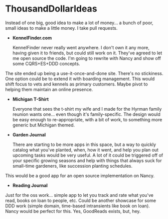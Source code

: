 ThousandDollarIdeas
===================

Instead of one big, good idea to make a lot of money... a bunch of poor, small ideas to make a little money. I take pull requests.

 - **KennelFinder.com**
  
   KennelFinder never really went anywhere. I don't own it any more, having given it to friends, but could still work on it. They've agreed to let me open source the code. I'm going to rewrite with Nancy and show off some CQRS+ES+DDD concepts.

  The site ended up being a use-it-once-and-done site. There's no stickiness. One option could be to extend it with boarding management. This would shift focus to vets and kennels as primary customers. Maybe pivot to helping them maintain an online presence.

 - **Michigan T-Shirt**
  
   Everyone that sees the t-shirt my wife and I made for the Hyrman family reunion wants one... even though it's family-specific. The design would be easy enough to re-appropriate, with a bit of work, to something more generic but Michigan themed. 
 
 - **Garden Journal**
  
   There are starting to be more apps in this space, but a way to quickly catalog what you've planted, when, how it went, and help you plan out upcoming tasks would be very useful. A lot of it could be triggered off of your specific growing seasons and help with things that always suck for small-time gardeners, like succession planting schedules.

  This would be a good app for an open source implementation on Nancy.

 - **Reading Journal**
  
 Just for the oss work... simple app to let you track and rate what you've read, books on loan to people, etc. Could be another showcase for some DDD work (simple domain, time-based intransients like book on loan). Nancy would be perfect for this. Yes, GoodReads exists, but, hey.

